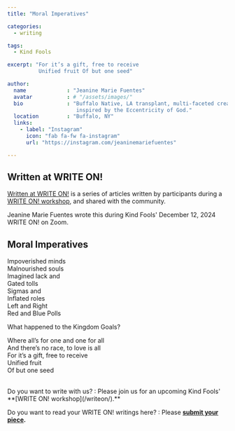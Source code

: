 ```yaml
---
title: "Moral Imperatives"

categories:
  - writing

tags:
  - Kind Fools

excerpt: "For it’s a gift, free to receive
          Unified fruit Of but one seed"

author:
  name             : "Jeanine Marie Fuentes"
  avatar           : # "/assets/images/"
  bio              : "Buffalo Native, LA transplant, multi-faceted creator, athlete & Artist,
                      inspired by the Eccentricity of God."
  location         : "Buffalo, NY"
  links:
    - label: "Instagram"
      icon: "fab fa-fw fa-instagram"
      url: "https://instagram.com/jeaninemariefuentes"

---
```


## Written at WRITE ON!

[Written at WRITE ON!](/writtenat/) is a series of articles written
by participants during a [WRITE ON! workshop](/writeon),
and shared with the community.

Jeanine Marie Fuentes wrote this during Kind Fools' December 12, 2024 WRITE ON!
on Zoom.

## Moral Imperatives

Impoverished minds<br>
Malnourished souls<br>
Imagined lack and<br>
Gated tolls<br>
Sigmas and<br>
Inflated roles<br>
Left and Right<br>
Red and Blue Polls 

What happened to the Kingdom Goals? 

Where all’s for one and one for all<br>
And there’s no race, to love is all<br>
For it’s a gift, free to receive<br>
Unified fruit<br>
Of but one seed


<br>
Do you want to write with us?
:    Please join us for an upcoming Kind Fools' **[WRITE ON! workshop](/writeon/).**

Do you want to read your WRITE ON! writings here?
: Please **[submit your piece](/submit/).**

